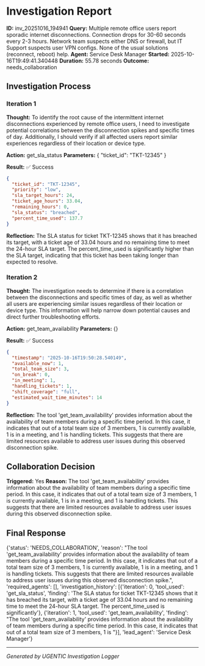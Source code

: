 # Investigation Report

**ID:** inv_20251016_194941
**Query:** Multiple remote office users report sporadic internet disconnections. Connection drops for 30-60 seconds every 2-3 hours. Network team suspects either DNS or firewall, but IT Support suspects user VPN configs. None of the usual solutions (reconnect, reboot) help.
**Agent:** Service Desk Manager
**Started:** 2025-10-16T19:49:41.340448
**Duration:** 55.78 seconds
**Outcome:** needs_collaboration

## Investigation Process

### Iteration 1

**Thought:** To identify the root cause of the intermittent internet disconnections experienced by remote office users, I need to investigate potential correlations between the disconnection spikes and specific times of day. Additionally, I should verify if all affected users report similar experiences regardless of their location or device type.

**Action:** get_sla_status
**Parameters:** {
  "ticket_id": "TKT-12345"
}

**Result:** ✅ Success
```json
{
  "ticket_id": "TKT-12345",
  "priority": "low",
  "sla_target_hours": 24,
  "ticket_age_hours": 33.04,
  "remaining_hours": 0,
  "sla_status": "breached",
  "percent_time_used": 137.7
}
```

**Reflection:** The SLA status for ticket TKT-12345 shows that it has breached its target, with a ticket age of 33.04 hours and no remaining time to meet the 24-hour SLA target. The percent_time_used is significantly higher than the SLA target, indicating that this ticket has been taking longer than expected to resolve.

### Iteration 2

**Thought:** The investigation needs to determine if there is a correlation between the disconnections and specific times of day, as well as whether all users are experiencing similar issues regardless of their location or device type. This information will help narrow down potential causes and direct further troubleshooting efforts.

**Action:** get_team_availability
**Parameters:** {}

**Result:** ✅ Success
```json
{
  "timestamp": "2025-10-16T19:50:28.540149",
  "available_now": 1,
  "total_team_size": 3,
  "on_break": 0,
  "in_meeting": 1,
  "handling_tickets": 1,
  "shift_coverage": "full",
  "estimated_wait_time_minutes": 14
}
```

**Reflection:** The tool 'get_team_availability' provides information about the availability of team members during a specific time period. In this case, it indicates that out of a total team size of 3 members, 1 is currently available, 1 is in a meeting, and 1 is handling tickets. This suggests that there are limited resources available to address user issues during this observed disconnection spike.

## Collaboration Decision

**Triggered:** Yes
**Reason:** The tool 'get_team_availability' provides information about the availability of team members during a specific time period. In this case, it indicates that out of a total team size of 3 members, 1 is currently available, 1 is in a meeting, and 1 is handling tickets. This suggests that there are limited resources available to address user issues during this observed disconnection spike.

## Final Response

{'status': 'NEEDS_COLLABORATION', 'reason': "The tool 'get_team_availability' provides information about the availability of team members during a specific time period. In this case, it indicates that out of a total team size of 3 members, 1 is currently available, 1 is in a meeting, and 1 is handling tickets. This suggests that there are limited resources available to address user issues during this observed disconnection spike.", 'required_agents': [], 'investigation_history': [{'iteration': 0, 'tool_used': 'get_sla_status', 'finding': 'The SLA status for ticket TKT-12345 shows that it has breached its target, with a ticket age of 33.04 hours and no remaining time to meet the 24-hour SLA target. The percent_time_used is significantly'}, {'iteration': 1, 'tool_used': 'get_team_availability', 'finding': "The tool 'get_team_availability' provides information about the availability of team members during a specific time period. In this case, it indicates that out of a total team size of 3 members, 1 is "}], 'lead_agent': 'Service Desk Manager'}

---
*Generated by UGENTIC Investigation Logger*
